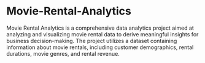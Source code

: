 # Movie-Rental-Analytics
Movie Rental Analytics is a comprehensive data analytics project aimed at analyzing and visualizing movie rental data to derive meaningful insights for business decision-making. The project utilizes a dataset containing information about movie rentals, including customer demographics, rental durations, movie genres, and rental revenue.
